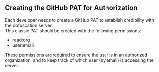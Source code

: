 ## Creating the GitHub PAT for Authorization
Each developer needs to create a GitHub PAT to establish credibility with the obfuscation server.  
This classic PAT should be created with the following permissions:
- read:org
- user:email

These permissions are required to ensure the user is in an authorized organization, and to keep track of which user (by email) is accessing the server.